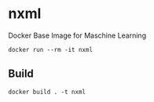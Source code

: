 # nxml
Docker Base Image for Maschine Learning

```
docker run --rm -it nxml
```


## Build
```
docker build . -t nxml
```
